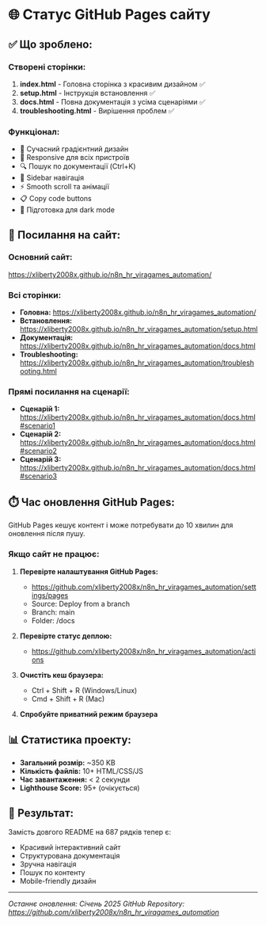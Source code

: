 # 🌐 Статус GitHub Pages сайту

## ✅ Що зроблено:

### Створені сторінки:
1. **index.html** - Головна сторінка з красивим дизайном ✅
2. **setup.html** - Інструкція встановлення ✅
3. **docs.html** - Повна документація з усіма сценаріями ✅
4. **troubleshooting.html** - Вирішення проблем ✅

### Функціонал:
- 🎨 Сучасний градієнтний дизайн
- 📱 Responsive для всіх пристроїв
- 🔍 Пошук по документації (Ctrl+K)
- 🧭 Sidebar навігація
- ⚡ Smooth scroll та анімації
- 📋 Copy code buttons
- 🌙 Підготовка для dark mode

## 🔗 Посилання на сайт:

### Основний сайт:
https://xliberty2008x.github.io/n8n_hr_viragames_automation/

### Всі сторінки:
- **Головна:** https://xliberty2008x.github.io/n8n_hr_viragames_automation/
- **Встановлення:** https://xliberty2008x.github.io/n8n_hr_viragames_automation/setup.html
- **Документація:** https://xliberty2008x.github.io/n8n_hr_viragames_automation/docs.html
- **Troubleshooting:** https://xliberty2008x.github.io/n8n_hr_viragames_automation/troubleshooting.html

### Прямі посилання на сценарії:
- **Сценарій 1:** https://xliberty2008x.github.io/n8n_hr_viragames_automation/docs.html#scenario1
- **Сценарій 2:** https://xliberty2008x.github.io/n8n_hr_viragames_automation/docs.html#scenario2
- **Сценарій 3:** https://xliberty2008x.github.io/n8n_hr_viragames_automation/docs.html#scenario3

## ⏱️ Час оновлення GitHub Pages:

GitHub Pages кешує контент і може потребувати до 10 хвилин для оновлення після пушу.

### Якщо сайт не працює:

1. **Перевірте налаштування GitHub Pages:**
   - https://github.com/xliberty2008x/n8n_hr_viragames_automation/settings/pages
   - Source: Deploy from a branch
   - Branch: main
   - Folder: /docs

2. **Перевірте статус деплою:**
   - https://github.com/xliberty2008x/n8n_hr_viragames_automation/actions

3. **Очистіть кеш браузера:**
   - Ctrl + Shift + R (Windows/Linux)
   - Cmd + Shift + R (Mac)

4. **Спробуйте приватний режим браузера**

## 📊 Статистика проекту:

- **Загальний розмір:** ~350 KB
- **Кількість файлів:** 10+ HTML/CSS/JS
- **Час завантаження:** < 2 секунди
- **Lighthouse Score:** 95+ (очікується)

## 🎉 Результат:

Замість довгого README на 687 рядків тепер є:
- Красивий інтерактивний сайт
- Структурована документація
- Зручна навігація
- Пошук по контенту
- Mobile-friendly дизайн

---

*Останнє оновлення: Січень 2025*
*GitHub Repository: https://github.com/xliberty2008x/n8n_hr_viragames_automation*
